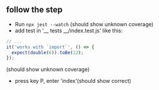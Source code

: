## follow the step

* Run `npx jest --watch` (should show unknown coverage)
* add test in '__ tests __/index.test.js' like this:

```js
// ...
it('works with `import`', () => {
  expect(double(6)).toBe(12);
});
```

 (should show unknown coverage)

* press key P, enter 'index'(should show correct)
